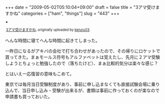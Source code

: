 +++
date = "2009-05-02T05:10:04+09:00"
draft = false
title = "3アマ受けますかね"
categories = ["ham", "things"]
slug = "443"
+++

<div style="text-align: left; padding: 3px;"><a title="photo sharing" href="https://www.flickr.com/photos/keruru/3491556255/"><img style="border: solid 2px #000000;" src="https://farm4.static.flickr.com/3621/3491556255_1b89b7d341.jpg" alt="" /></a>

<span style="font-size: 0.8em; margin-top: 0px;"><a href="https://www.flickr.com/photos/keruru/3491556255/">3アマ受けますかね</a>, originally uploaded by <a href="https://www.flickr.com/people/keruru/">keruru03</a>.</span></div>
へんな時間に寝てへんな時間に起きてしまった。

一昨日になるがアキバの会社で打ち合わせがあったので、その帰りにロケットで買ってきた。まぁモールス符号もアルファベットは覚えたし、先月に２アマ受験しようとちょっと勉強したので（落ちたけど）、まぁ比較的気分は楽々な感じ？

とはいえ一応復習の意味もこめて。

東京では毎月当日受験制度があり、事前に申し込まなくても直接試験会場に乗り込んで、当日申し込み・受験が出来るが、書類は事前に作っておくのが楽なので申請書も買っておいた。
